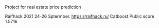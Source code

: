 Project for real estate price prediction

Raifhack 2021 24-26 Sptermber. https://raifhack.ru/ 
Catboost 
Public score 1.5716
